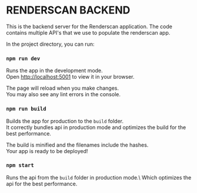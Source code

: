 # RENDERSCAN BACKEND

This is the backend server for the Renderscan application. The code contains multiple API's that we use to populate the renderscan app. 


In the project directory, you can run:

### `npm run dev`

Runs the app in the development mode.\
Open [http://localhost:5001](http://localhost:5001) to view it in your browser.

The page will reload when you make changes.\
You may also see any lint errors in the console.

### `npm run build`

Builds the app for production to the `build` folder.\
It correctly bundles api in production mode and optimizes the build for the best performance.

The build is minified and the filenames include the hashes.\
Your app is ready to be deployed!

### `npm start`

Runs the api from the `build` folder in production mode.\ 
Which optimizes the api for the best performance.
